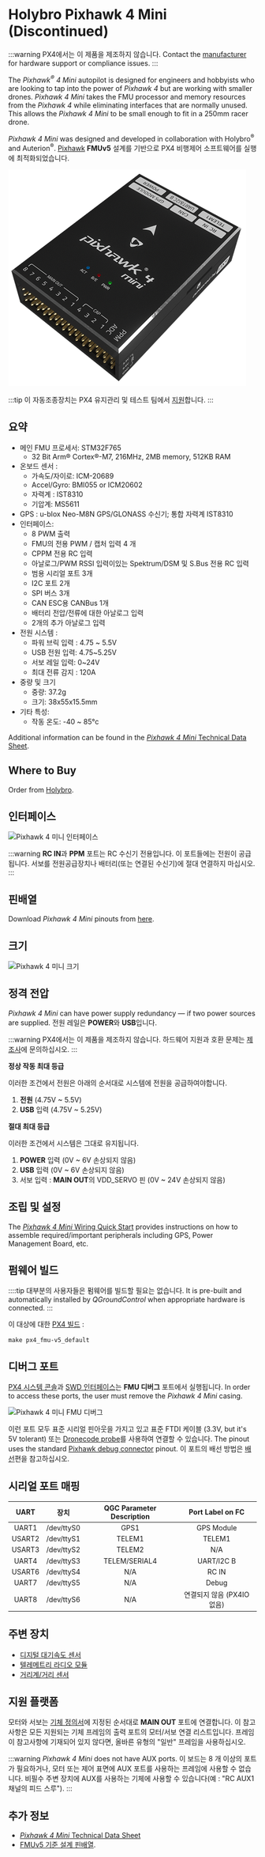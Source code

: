 # Holybro Pixhawk 4 Mini (Discontinued)

:::warning PX4에서는 이 제품을 제조하지 않습니다. Contact the [manufacturer](https://holybro.com/) for hardware support or compliance issues.
:::

The _Pixhawk<sup>&reg;</sup> 4 Mini_ autopilot is designed for engineers and hobbyists who are looking to tap into the power of _Pixhawk 4_ but are working with smaller drones. _Pixhawk 4 Mini_ takes the FMU processor and memory resources from the _Pixhawk 4_ while eliminating interfaces that are normally unused. This allows the _Pixhawk 4 Mini_ to be small enough to fit in a 250mm racer drone.

_Pixhawk 4 Mini_ was designed and developed in collaboration with Holybro<sup>&reg;</sup> and Auterion<sup>&reg;</sup>. [Pixhawk](https://pixhawk.org/) **FMUv5** 설계를 기반으로 PX4 비행제어 소프트웨어를 실행에 최적화되었습니다.

![Pixhawk 4 미니](../../assets/flight_controller/pixhawk4mini/pixhawk4mini_iso_1.png)

:::tip
이 자동조종장치는 PX4 유지관리 및 테스트 팀에서 [지원](../flight_controller/autopilot_pixhawk_standard.md)합니다.
:::

## 요약

- 메인 FMU 프로세서: STM32F765
  - 32 Bit Arm® Cortex®-M7, 216MHz, 2MB memory, 512KB RAM
- 온보드 센서 :
  - 가속도/자이로: ICM-20689
  - Accel/Gyro: BMI055 or ICM20602
  - 자력계 : IST8310
  - 기압계: MS5611
- GPS : u-blox Neo-M8N GPS/GLONASS 수신기; 통합 자력계 IST8310
- 인터페이스:
  - 8 PWM 출력
  - FMU의 전용 PWM / 캡처 입력 4 개
  - CPPM 전용 RC 입력
  - 아날로그/PWM RSSI 입력이있는 Spektrum/DSM 및 S.Bus 전용 RC 입력
  - 범용 시리얼 포트 3개
  - I2C 포트 2개
  - SPI 버스 3개
  - CAN ESC용 CANBus 1개
  - 배터리 전압/전류에 대한 아날로그 입력
  - 2개의 추가 아날로그 입력
- 전원 시스템 :
  - 파워 브릭 입력 : 4.75 ~ 5.5V
  - USB 전원 입력: 4.75~5.25V
  - 서보 레일 입력: 0~24V
  - 최대 전류 감지 : 120A
- 중량 및 크기
  - 중량: 37.2g
  - 크기: 38x55x15.5mm
- 기타 특성:
  - 작동 온도: -40 ~ 85°c

Additional information can be found in the [_Pixhawk 4 Mini_ Technical Data Sheet](https://github.com/PX4/PX4-user_guide/raw/v1.14/assets/flight_controller/pixhawk4mini/pixhawk4mini_technical_data_sheet.pdf).

## Where to Buy

Order from [Holybro](https://holybro.com/collections/autopilot-flight-controllers/products/pixhawk4-mini).

## 인터페이스

![Pixhawk 4 미니 인터페이스](../../assets/flight_controller/pixhawk4mini/pixhawk4mini_interfaces.png)

:::warning
**RC IN**과 **PPM** 포트는 RC 수신기 전용입니다. 이 포트들에는 전원이 공급됩니다. 서보를 전원공급장치나 배터리(또는 연결된 수신기)에 절대 연결하지 마십시오.
:::

## 핀배열

Download _Pixhawk 4 Mini_ pinouts from [here](https://github.com/PX4/PX4-user_guide/raw/v1.14/assets/flight_controller/pixhawk4mini/pixhawk4mini_pinouts.pdf).

## 크기

![Pixhawk 4 미니 크기](../../assets/flight_controller/pixhawk4mini/pixhawk4mini_dimensions.png)

## 정격 전압

_Pixhawk 4 Mini_ can have power supply redundancy — if two power sources are supplied. 전원 레일은 **POWER**와 **USB**입니다.

:::warning PX4에서는 이 제품을 제조하지 않습니다. 하드웨어 지원과 호환 문제는 [제조사](https://shop.holybro.com/)에 문의하십시오.
:::

**정상 작동 최대 등급**

이러한 조건에서 전원은 아래의 순서대로 시스템에 전원을 공급하여야합니다.

1. **전원** (4.75V ~ 5.5V)
1. **USB** 입력 (4.75V ~ 5.25V)

**절대 최대 등급**

이러한 조건에서 시스템은 그대로 유지됩니다.

1. **POWER** 입력 (0V ~ 6V 손상되지 않음)
1. **USB** 입력 (0V ~ 6V 손상되지 않음)
1. 서보 입력 : **MAIN OUT**의 VDD_SERVO 핀 (0V ~ 24V 손상되지 않음)

## 조립 및 설정

The [_Pixhawk 4 Mini_ Wiring Quick Start](../assembly/quick_start_pixhawk4_mini.md) provides instructions on how to assemble required/important peripherals including GPS, Power Management Board, etc.

## 펌웨어 빌드

::::tip 대부분의 사용자들은 펌웨어를 빌드할 필요는 없습니다. It is pre-built and automatically installed by _QGroundControl_ when appropriate hardware is connected.
:::

이 대상에 대한 [PX4 빌드](../dev_setup/building_px4.md) :

```
make px4_fmu-v5_default
```

## 디버그 포트

[PX4 시스템 콘솔](../debug/system_console.md)과 [SWD 인터페이스](../debug/swd_debug.md)는 **FMU 디버그** 포트에서 실행됩니다. In order to access these ports, the user must remove the _Pixhawk 4 Mini_ casing.

![Pixhawk 4 미니 FMU 디버그](../../assets/flight_controller/pixhawk4mini/pixhawk4mini_fmu_debug.png)

이런 포트 모두 표준 시리얼 핀아웃을 가지고 있고 표준 FTDI 케이블 (3.3V, but it's 5V tolerant) 또는 [Dronecode probe](https://kb.zubax.com/display/MAINKB/Dronecode+Probe+documentation)를 사용하여 연결할 수 있습니다. The pinout uses the standard [Pixhawk debug connector](https://github.com/pixhawk/Pixhawk-Standards/blob/master/DS-009%20Pixhawk%20Connector%20Standard.pdf) pinout. 이 포트의 배선 방법은 [배선](../debug/system_console.md)편을 참고하십시오.

## 시리얼 포트 매핑

|  UART  |     장치     | QGC Parameter Description |  Port Label on FC  |
|:------:|:----------:|:-------------------------:|:------------------:|
| UART1  | /dev/ttyS0 |           GPS1            |     GPS Module     |
| USART2 | /dev/ttyS1 |          TELEM1           |       TELEM1       |
| USART3 | /dev/ttyS2 |          TELEM2           |        N/A         |
| UART4  | /dev/ttyS3 |       TELEM/SERIAL4       |     UART/l2C B     |
| USART6 | /dev/ttyS4 |            N/A            |       RC IN        |
| UART7  | /dev/ttyS5 |            N/A            |       Debug        |
| UART8  | /dev/ttyS6 |            N/A            | 연결되지 않음 (PX4IO 없음) |

## 주변 장치

- [디지털 대기속도 센서](https://holybro.com/products/digital-air-speed-sensor)
- [텔레메트리 라디오 모듈](../telemetry/README.md)
- [거리계/거리 센서](../sensor/rangefinders.md)

## 지원 플랫폼

모터와 서보는 [기체 정의서](../airframes/airframe_reference.md)에 지정된 순서대로 **MAIN OUT** 포트에 연결합니다. 이 참고사항은 모든 지원되는 기체 프레임의 출력 포트의 모터/서보 연결 리스트입니다. 프레임이 참고사항에 기재되어 있지 않다면, 올바른 유형의 "일반" 프레임을 사용하십시오.

:::warning
_Pixhawk 4 Mini_ does not have AUX ports. 이 보드는 8 개 이상의 포트가 필요하거나, 모터 또는 제어 표면에 AUX 포트를 사용하는 프레임에 사용할 수 없습니다. 비필수 주변 장치에 AUX를 사용하는 기체에 사용할 수 있습니다(예 : "RC AUX1 채널의 피드 스루").
:::

## 추가 정보

- [_Pixhawk 4 Mini_ Technical Data Sheet](https://github.com/PX4/PX4-user_guide/raw/v1.14/assets/flight_controller/pixhawk4mini/pixhawk4mini_technical_data_sheet.pdf)
- [FMUv5 기준 설계 핀배열](https://docs.google.com/spreadsheets/d/1-n0__BYDedQrc_2NHqBenG1DNepAgnHpSGglke-QQwY/edit#gid=912976165).

